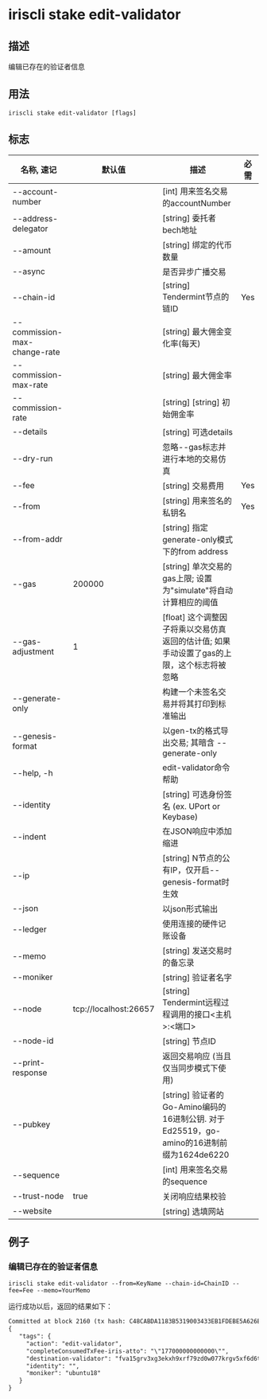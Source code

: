 # iriscli stake edit-validator

## 描述

编辑已存在的验证者信息

## 用法

```
iriscli stake edit-validator [flags]
```

## 标志

| 名称, 速记                    | 默认值                | 描述                                                                | 必需     |
| ---------------------------- | --------------------- | ------------------------------------------------------------------- | -------- |
| --account-number             |                       | [int] 用来签名交易的accountNumber                                    |          |
| --address-delegator          |                       | [string] 委托者bech地址                                              |          |
| --amount                     |                       | [string] 绑定的代币数量                                     |          |
| --async                      |                       | 是否异步广播交易                                                     |          |
| --chain-id                   |                       | [string] Tendermint节点的链ID                                       | Yes      |
| --commission-max-change-rate |                       | [string] 最大佣金变化率(每天)                                        |          |
| --commission-max-rate        |                       | [string] 最大佣金率                                                 |          |
| --commission-rate            |                       | [string] [string] 初始佣金率                                         |          |
| --details                    |                       | [string] 可选details                                                 |          |
| --dry-run                    |                       | 忽略--gas标志并进行本地的交易仿真                                      |          |
| --fee                        |                       | [string] 交易费用                                                     | Yes      |
| --from                       |                       | [string] 用来签名的私钥名                                              | Yes      |
| --from-addr                  |                       | [string] 指定generate-only模式下的from address                        |          |
| --gas                        | 200000                | [string] 单次交易的gas上限; 设置为"simulate"将自动计算相应的阈值        |           |
| --gas-adjustment             | 1                     | [float] 这个调整因子将乘以交易仿真返回的估计值; 如果手动设置了gas的上限，这个标志将被忽略 |          |
| --generate-only              |                       | 构建一个未签名交易并将其打印到标准输出                                  |          |
| --genesis-format             |                       | 以gen-tx的格式导出交易; 其暗含 --generate-only                        |          |
| --help, -h                   |                       | edit-validator命令帮助                                               |          |
| --identity                   |                       | [string] 可选身份签名 (ex. UPort or Keybase)                         |          |
| --indent                     |                       | 在JSON响应中添加缩进                                                 |          |
| --ip                         |                       | [string] N节点的公有IP，仅开启--genesis-format时生效                  |           |
| --json                       |                       | 以json形式输出                                                       |          |
| --ledger                     |                       | 使用连接的硬件记账设备                                                |          |
| --memo                       |                       | [string] 发送交易时的备忘录                                          |          |
| --moniker                    |                       | [string] 验证者名字                                                 |          |
| --node                       | tcp://localhost:26657 | [string] Tendermint远程过程调用的接口\<主机>:\<端口>                  |          |
| --node-id                    |                       | [string] 节点ID                                                     |          |
| --print-response             |                       | 返回交易响应 (当且仅当同步模式下使用)                                  |          |
| --pubkey                     |                       | [string] 验证者的Go-Amino编码的16进制公钥. 对于Ed25519，go-amino的16进制前缀为1624de6220 |           |
| --sequence                   |                       | [int] 用来签名交易的sequence                                         |          |
| --trust-node                 | true                  | 关闭响应结果校验                                                     |          |
| --website                    |                       | [string] 选填网站                                                    |          |

## 例子

### 编辑已存在的验证者信息

```shell
iriscli stake edit-validator --from=KeyName --chain-id=ChainID --fee=Fee --memo=YourMemo
```

运行成功以后，返回的结果如下：

```txt
Committed at block 2160 (tx hash: C48CABDA1183B5319003433EB1FDEBE5A626E00BD319F1A84D84B6247E9224D1, response: {Code:0 Data:[] Log:Msg 0:  Info: GasWanted:200000 GasUsed:3540 Tags:[{Key:[97 99 116 105 111 110] Value:[101 100 105 116 45 118 97 108 105 100 97 116 111 114] XXX_NoUnkeyedLiteral:{} XXX_unrecognized:[] XXX_sizecache:0} {Key:[100 101 115 116 105 110 97 116 105 111 110 45 118 97 108 105 100 97 116 111 114] Value:[102 118 97 49 53 103 114 118 51 120 103 51 101 107 120 104 57 120 114 102 55 57 122 100 48 119 48 55 55 107 114 103 118 53 120 102 54 100 54 116 104 100] XXX_NoUnkeyedLiteral:{} XXX_unrecognized:[] XXX_sizecache:0} {Key:[109 111 110 105 107 101 114] Value:[117 98 117 110 116 117 49 56] XXX_NoUnkeyedLiteral:{} XXX_unrecognized:[] XXX_sizecache:0} {Key:[105 100 101 110 116 105 116 121] Value:[] XXX_NoUnkeyedLiteral:{} XXX_unrecognized:[] XXX_sizecache:0} {Key:[99 111 109 112 108 101 116 101 67 111 110 115 117 109 101 100 84 120 70 101 101 45 105 114 105 115 45 97 116 116 111] Value:[34 49 55 55 48 48 48 48 48 48 48 48 48 48 48 48 34] XXX_NoUnkeyedLiteral:{} XXX_unrecognized:[] XXX_sizecache:0}] Codespace: XXX_NoUnkeyedLiteral:{} XXX_unrecognized:[] XXX_sizecache:0})
{
   "tags": {
     "action": "edit-validator",
     "completeConsumedTxFee-iris-atto": "\"177000000000000\"",
     "destination-validator": "fva15grv3xg3ekxh9xrf79zd0w077krgv5xf6d6thd",
     "identity": "",
     "moniker": "ubuntu18"
   }
}
```
